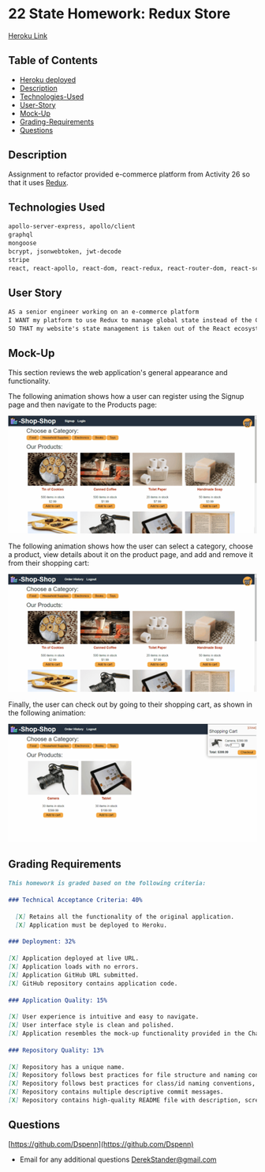 # 22 State Homework: Redux Store

[Heroku Link](https://wicked-mausoleum-23957.herokuapp.com/)

## Table of Contents
  - [Heroku deployed](https://wicked-mausoleum-23957.herokuapp.com/)
  - [Description](#Description)
  - [Technologies-Used](#Technologies-Used)
  - [User-Story](#User-Story)
  - [Mock-Up](#Image)
  - [Grading-Requirements](#Grading-Requirements)
  - [Questions](#questions)


## Description

Assignment to refactor provided e-commerce platform from Activity 26 so that it uses [Redux](https://redux.js.org/).

## Technologies Used
```md
apollo-server-express, apollo/client
graphql
mongoose
bcrypt, jsonwebtoken, jwt-decode
stripe
react, react-apollo, react-dom, react-redux, react-router-dom, react-scripts
```

## User Story

```md
AS a senior engineer working on an e-commerce platform
I WANT my platform to use Redux to manage global state instead of the Context API
SO THAT my website's state management is taken out of the React ecosystem
```

## Mock-Up

This section reviews the web application's general appearance and functionality.

The following animation shows how a user can register using the Signup page and then navigate to the Products page:

![A user registers on the Signup page and then navigates to the Products page, which displays images and descriptions of products.](./Assets/22-state-homework-demo-01.gif)

The following animation shows how the user can select a category, choose a product, view details about it on the product page, and add and remove it from their shopping cart:

![The user selects a category, chooses a product, views details about it on the product page, and adds it to and removes it from their shopping cart.](./Assets/22-state-homework-demo-02.gif)

Finally, the user can check out by going to their shopping cart, as shown in the following animation:

![The user checks out by going to their shopping cart.](./Assets/22-state-homework-demo-03.gif)


## Grading Requirements
```md
This homework is graded based on the following criteria:

### Technical Acceptance Criteria: 40%

  [X] Retains all the functionality of the original application.
  [X] Application must be deployed to Heroku.

### Deployment: 32%

[X] Application deployed at live URL.
[X] Application loads with no errors.
[X] Application GitHub URL submitted.
[X] GitHub repository contains application code.

### Application Quality: 15%

[X] User experience is intuitive and easy to navigate.
[X] User interface style is clean and polished.
[X] Application resembles the mock-up functionality provided in the Challenge instructions.

### Repository Quality: 13%

[X] Repository has a unique name.
[X] Repository follows best practices for file structure and naming conventions.
[X] Repository follows best practices for class/id naming conventions, indentation, quality comments, etc.
[X] Repository contains multiple descriptive commit messages.
[X] Repository contains high-quality README file with description, screenshot, and link to the deployed application.
```


## Questions
[https://github.com/Dspenn](https://github.com/Dspenn)
- Email for any additional questions  DerekStander@gmail.com
